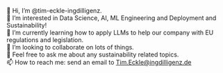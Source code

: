 👋 Hi, I’m @tim-eckle-ingdilligenz.  
👀 I’m interested in Data Science, AI, ML Engineering and Deployment and Sustainability!  
🌱 I’m currently learning how to apply LLMs to help our company with EU regulations and legislation.  
💞️ I’m looking to collaborate on lots of things.  
💬 Feel free to ask me about any sustainability related topics.  
📫 How to reach me: send an email to Tim.Eckle@ingdilligenz.de  

<!--
**tim-eckle-ingdilligenz/tim-eckle-ingdilligenz** is a ✨ _special_ ✨ repository because its `README.md` (this file) appears on your GitHub profile.

Here are some ideas to get you started:

- 🔭 I’m currently working on ...
- 🌱 I’m currently learning ...
- 👯 I’m looking to collaborate on ...
- 🤔 I’m looking for help with ...
- 💬 Ask me about ...
- 📫 How to reach me: ...
- 😄 Pronouns: ...
- ⚡ Fun fact: ...
-->
